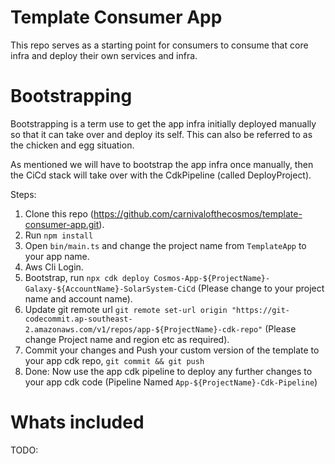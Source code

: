 # Template Consumer App

This repo serves as a starting point for consumers to consume that core infra and deploy their own services and infra.

# Bootstrapping

Bootstrapping is a term use to get the app infra initially deployed manually so that it can take over and deploy its self. This can also be referred to as the chicken and egg situation.

As mentioned we will have to bootstrap the app infra once manually, then the CiCd stack will take over with the CdkPipeline (called DeployProject).

Steps:

1. Clone this repo (https://github.com/carnivalofthecosmos/template-consumer-app.git).
2. Run `npm install`
3. Open `bin/main.ts` and change the project name from `TemplateApp` to your app name.
4. Aws Cli Login.
5. Bootstrap, run `npx cdk deploy Cosmos-App-${ProjectName}-Galaxy-${AccountName}-SolarSystem-CiCd` (Please change to your project name and account name).
6. Update git remote url `git remote set-url origin "https://git-codecommit.ap-southeast-2.amazonaws.com/v1/repos/app-${ProjectName}-cdk-repo"` (Please change Project name and region etc as required).
7. Commit your changes and Push your custom version of the template to your app cdk repo, `git commit && git push`
8. Done: Now use the app cdk pipeline to deploy any further changes to your app cdk code (Pipeline Named `App-${ProjectName}-Cdk-Pipeline`)

# Whats included
 TODO: 
